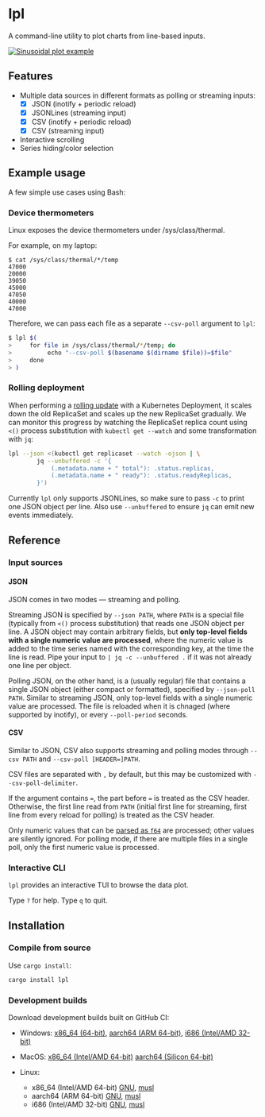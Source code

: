 # lpl

A command-line utility to plot charts from line-based inputs.

[![Sinusoidal plot example](https://sof3.github.io/lpl/sinusoidal.gif)](examples/sinusoidal.tape)

## Features

- Multiple data sources in different formats as polling or streaming inputs:
  - [x] JSON (inotify + periodic reload)
  - [x] JSONLines (streaming input)
  - [x] CSV (inotify + periodic reload)
  - [x] CSV (streaming input)
- Interactive scrolling
- Series hiding/color selection

## Example usage

A few simple use cases using Bash:

### Device thermometers

Linux exposes the device thermometers under /sys/class/thermal.

For example, on my laptop:

```console
$ cat /sys/class/thermal/*/temp
47000
20000
39050
45000
47050
40000
47000
```

Therefore, we can pass each file as a separate `--csv-poll` argument to `lpl`:

```sh
$ lpl $(
>     for file in /sys/class/thermal/*/temp; do
>          echo "--csv-poll $(basename $(dirname $file))=$file"
>     done
> )
```

### Rolling deployment

When performing a [rolling update][rolling update]
with a Kubernetes Deployment,
it scales down the old ReplicaSet and scales up the new ReplicaSet gradually.
We can monitor this progress by watching the ReplicaSet replica count
using `<()` process substitution with `kubectl get --watch`
and some transformation with `jq`:

```sh
lpl --json <(kubectl get replicaset --watch -ojson | \
        jq --unbuffered -c '{
            (.metadata.name + " total"): .status.replicas,
            (.metadata.name + " ready"): .status.readyReplicas,
        }')
```

Currently `lpl` only supports JSONLines,
so make sure to pass `-c` to print one JSON object per line.
Also use `--unbuffered` to ensure `jq` can emit new events immediately.

## Reference

### Input sources

#### JSON

JSON comes in two modes &mdash; streaming and polling.

Streaming JSON is specified by `--json PATH`,
where `PATH` is a special file (typically from `<()` process substitution)
that reads one JSON object per line.
A JSON object may contain arbitrary fields,
but **only top-level fields with a single numeric value are processed**,
where the numeric value is added to the time series
named with the corresponding key,
at the time the line is read.
Pipe your input to `| jq -c --unbuffered .` if it was not already one line per object.

Polling JSON, on the other hand, is a (usually regular) file
that contains a single JSON object (either compact or formatted),
specified by `--json-poll PATH`.
Similar to streaming JSON,
only top-level fields with a single numeric value are processed.
The file is reloaded when it is chnaged (where supported by inotify),
or every `--poll-period` seconds.

#### CSV

Similar to JSON, CSV also supports streaming and polling modes
through `--csv PATH` and `--csv-poll [HEADER=]PATH`.

CSV files are separated with `,` by default,
but this may be customized with `--csv-poll-delimiter`.

If the argument contains `=`,
the part before `=` is treated as the CSV header.
Otherwise, the first line read from `PATH`
(initial first line for streaming, first line from every reload for polling)
is treated as the CSV header.

Only numeric values that can be [parsed as `f64`][f64 as FromStr] are processed;
other values are silently ignored.
For polling mode, if there are multiple files in a single poll,
only the first numeric value is processed.

### Interactive CLI

`lpl` provides an interactive TUI to browse the data plot.

Type `?` for help.
Type `q` to quit.

## Installation

### Compile from source

Use `cargo install`:

```sh
cargo install lpl
```

### Development builds

Download development builds built on GitHub CI:

- Windows:
  [x86\_64 (64-bit)](https://sof3.github.io/lpl/bin-x86_64-pc-windows-msvc/lpl.exe),
  [aarch64 (ARM 64-bit)](https://sof3.github.io/lpl/bin-aarch64-pc-windows-msvc/lpl.exe),
  [i686 (Intel/AMD 32-bit)](https://sof3.github.io/lpl/bin-i686-pc-windows-msvc/lpl.exe)
- MacOS:
  [x86\_64 (Intel/AMD 64-bit)](https://sof3.github.io/lpl/bin-x86_64-apple-darwin/lpl)
  [aarch64 (Silicon 64-bit)](https://sof3.github.io/lpl/bin-aarch64-apple-darwin/lpl)
- Linux:
  - x86\_64 (Intel/AMD 64-bit) [GNU](https://sof3.github.io/lpl/bin-x86_64-unknown-linux-gnu/lpl),
    [musl](https://sof3.github.io/lpl/bin-x86_64-unknown-linux-musl/lpl)
  - aarch64 (ARM 64-bit) [GNU](https://sof3.github.io/lpl/bin-aarch64-unknown-linux-gnu/lpl),
    [musl](https://sof3.github.io/lpl/bin-aarch64-unknown-linux-musl/lpl)
  - i686 (Intel/AMD 32-bit) [GNU](https://sof3.github.io/lpl/bin-aarch64-unknown-linux-gnu/lpl),
    [musl](https://sof3.github.io/lpl/bin-aarch64-unknown-linux-musl/lpl)

  [rolling update]: https://kubernetes.io/docs/concepts/workloads/controllers/deployment/#rolling-update-deployment
  [f64 as FromStr]: https://doc.rust-lang.org/std/primitive.f64.html#impl-FromStr-for-f64

